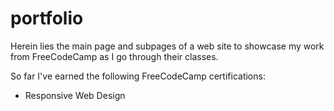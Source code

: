 # portfolio
Herein lies the main page and subpages of a web site to showcase my work from FreeCodeCamp as I go through their classes.

So far I've earned the following FreeCodeCamp certifications:
- Responsive Web Design
